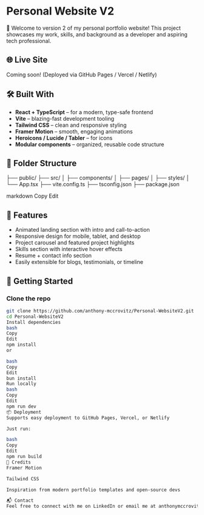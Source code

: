 # Personal Website V2

🚀 Welcome to version 2 of my personal portfolio website! This project showcases my work, skills, and background as a developer and aspiring tech professional.

## 🌐 Live Site
Coming soon! (Deployed via GitHub Pages / Vercel / Netlify)

## 🛠️ Built With
- **React + TypeScript** – for a modern, type-safe frontend
- **Vite** – blazing-fast development tooling
- **Tailwind CSS** – clean and responsive styling
- **Framer Motion** – smooth, engaging animations
- **Heroicons / Lucide / Tabler** – for icons
- **Modular components** – organized, reusable code structure

## 📁 Folder Structure
├── public/ ├── src/ │ ├── components/ │ ├── pages/ │ ├── styles/ │ └── App.tsx ├── vite.config.ts ├── tsconfig.json ├── package.json

markdown
Copy
Edit

## 🧠 Features
- Animated landing section with intro and call-to-action
- Responsive design for mobile, tablet, and desktop
- Project carousel and featured project highlights
- Skills section with interactive hover effects
- Resume + contact info section
- Easily extensible for blogs, testimonials, or timeline

## 🧪 Getting Started
### Clone the repo
```bash
git clone https://github.com/anthony-mccrovitz/Personal-WebsiteV2.git
cd Personal-WebsiteV2
Install dependencies
bash
Copy
Edit
npm install
or

bash
Copy
Edit
bun install
Run locally
bash
Copy
Edit
npm run dev
📦 Deployment
Supports easy deployment to GitHub Pages, Vercel, or Netlify

Just run:

bash
Copy
Edit
npm run build
🙌 Credits
Framer Motion

Tailwind CSS

Inspiration from modern portfolio templates and open-source devs

📬 Contact
Feel free to connect with me on LinkedIn or email me at anthonymccrovitz02@gmail.com
